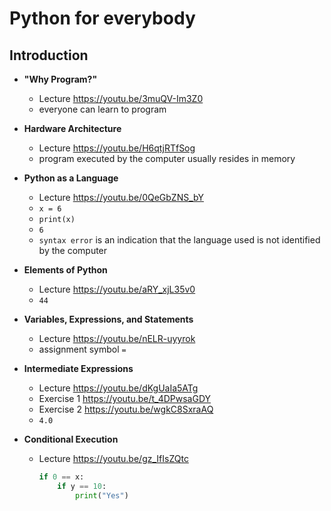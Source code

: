 # Python for everybody

## Introduction

- **"Why Program?"**
  - Lecture <https://youtu.be/3muQV-Im3Z0>
  - everyone can learn to program
- **Hardware Architecture**
  - Lecture <https://youtu.be/H6qtjRTfSog>
  - program executed by the computer usually resides in memory
- **Python as a Language**
  - Lecture <https://youtu.be/0QeGbZNS_bY>
  - `x = 6`
  - `print(x)`
  - `6`
  - `syntax error` is an indication that the language used is not identified by the computer
- **Elements of Python**
  - Lecture <https://youtu.be/aRY_xjL35v0>
  - `44`
- **Variables, Expressions, and Statements**
  - Lecture <https://youtu.be/nELR-uyyrok>
  - assignment symbol `=`
- **Intermediate Expressions**
  - Lecture <https://youtu.be/dKgUaIa5ATg>
  - Exercise 1 <https://youtu.be/t_4DPwsaGDY>
  - Exercise 2 <https://youtu.be/wgkC8SxraAQ>
  - `4.0`
- **Conditional Execution**

  - Lecture <https://youtu.be/gz_IfIsZQtc>

    ```python
    if 0 == x:
        if y == 10:
            print("Yes")
    ```
